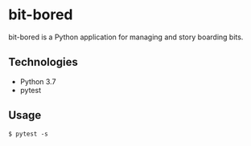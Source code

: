 # bit-bored

bit-bored is a Python application for managing and story boarding bits.

## Technologies

* Python 3.7
* pytest

## Usage

```shell
$ pytest -s
```
